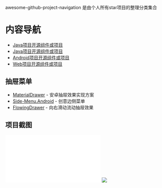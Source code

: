 awesome-github-project-navigation 是由个人所有star项目的整理分类集合
# 内容导航

- [Java项目开源组件或项目](http://pic1.nipic.com/2008-08-14/2008814183939909_2.jpg) 
- [Java项目开源组件或项目](awesome-github-project-navigation/Java_README.md) 
- [Android项目开源组件或项目](awesome-github-project-navigation/Android_README.md) 
- [Web项目开源组件或项目](awesome-github-project-navigation/Web_README.md) 

## 抽屉菜单 

- [MaterialDrawer]()  - 安卓抽屉效果实现方案 
- [Side-Menu.Android]()  - 创意边侧菜单 
- [FlowingDrawer]()  - 向右滑动流动抽屉效果 
## 项目截图
![](awesome-github-project-navigation/Android_README.md)
![](http://pic1.nipic.com/2008-08-14/2008814183939909_2.jpg)